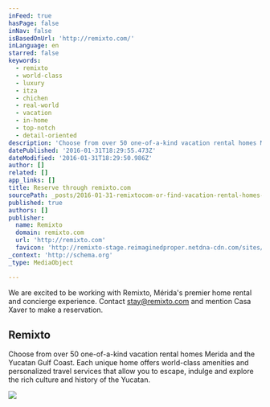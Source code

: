 ```yaml
---
inFeed: true
hasPage: false
inNav: false
isBasedOnUrl: 'http://remixto.com/'
inLanguage: en
starred: false
keywords:
  - remixto
  - world-class
  - luxury
  - itza
  - chichen
  - real-world
  - vacation
  - in-home
  - top-notch
  - detail-oriented
description: 'Choose from over 50 one-of-a-kind vacation rental homes Merida and the Yucatan Gulf Coast. Each unique home offers world-class amenities and personalized travel services that allow you to escape, indulge and explore the rich culture and history of the Yucatan.'
datePublished: '2016-01-31T18:29:55.473Z'
dateModified: '2016-01-31T18:29:50.986Z'
author: []
related: []
app_links: []
title: Reserve through remixto.com
sourcePath: _posts/2016-01-31-remixtocom-or-find-vacation-rental-homes-in-merida-and-the-y.md
published: true
authors: []
publisher:
  name: Remixto
  domain: remixto.com
  url: 'http://remixto.com'
  favicon: 'http://remixto-stage.reimaginedproper.netdna-cdn.com/sites/default/files/favicon.ico'
_context: 'http://schema.org'
_type: MediaObject

---
```

We are excited to be working with Remixto, Mérida's premier home rental and concierge experience. Contact [stay@remixto.com][0] and mention Casa Xaver to make a reservation.

<article style=""><h1>Remixto</h1><p>Choose from over 50 one-of-a-kind vacation rental homes Merida and the Yucatan Gulf Coast. Each unique home offers world-class amenities and personalized travel services that allow you to escape, indulge and explore the rich culture and history of the Yucatan.</p><img src="https://s3-us-west-2.amazonaws.com/the-grid-img/p/d17cc3f4432d5db3c663b0420c5b2130626e5c98.jpg" /></article>



[0]: mailto:stay@remixto.com
